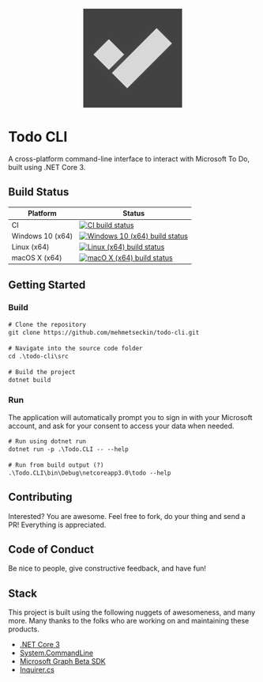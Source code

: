 <p align="center">
    <img 
        src="./assets/logo.png"
        width="200"
        height="200"
    />
</p>

# Todo CLI

A cross-platform command-line interface to interact with Microsoft To Do, built using .NET Core 3.

## Build Status

| Platform | Status |
| ------ | ------------ |
| CI | [![CI build status](https://dev.azure.com/mtseckin/todo-cli/_apis/build/status/CI)](https://dev.azure.com/mtseckin/todo-cli/_build/latest?definitionId=1) |
| Windows 10 (x64) | [![Windows 10 (x64) build status](https://dev.azure.com/mtseckin/todo-cli/_apis/build/status/win10-x64)](https://dev.azure.com/mtseckin/todo-cli/_build/latest?definitionId=2) |
| Linux (x64) | [![Linux (x64) build status](https://dev.azure.com/mtseckin/todo-cli/_apis/build/status/linux-x64)](https://dev.azure.com/mtseckin/todo-cli/_build/latest?definitionId=3) |
| macOS X (x64) | [![macO X (x64) build status](https://dev.azure.com/mtseckin/todo-cli/_apis/build/status/osx-x64)](https://dev.azure.com/mtseckin/todo-cli/_build/latest?definitionId=4) |

## Getting Started

### Build

```
# Clone the repository
git clone https://github.com/mehmetseckin/todo-cli.git

# Navigate into the source code folder
cd .\todo-cli\src

# Build the project
dotnet build
```

### Run

The application will automatically prompt you to sign in with your Microsoft account, and ask for your consent to access your data when needed.

```
# Run using dotnet run
dotnet run -p .\Todo.CLI -- --help

# Run from build output (?)
.\Todo.CLI\bin\Debug\netcoreapp3.0\todo --help
```

## Contributing

Interested? You are awesome. Feel free to fork, do your thing and send a PR! Everything is appreciated.

## Code of Conduct

Be nice to people, give constructive feedback, and have fun!

## Stack

This project is built using the following nuggets of awesomeness, and many more. Many thanks to the folks who are working on and maintaining these products.

- [.NET Core 3](https://github.com/dotnet/core)
- [System.CommandLine](https://github.com/dotnet/command-line-api)
- [Microsoft Graph Beta SDK](https://github.com/microsoftgraph/msgraph-beta-sdk-dotnet)
- [Inquirer.cs](https://github.com/agolaszewski/Inquirer.cs)
